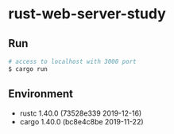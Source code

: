 # rust-web-server-study

## Run

```bash
# access to localhost with 3000 port
$ cargo run
```

## Environment

* rustc 1.40.0 (73528e339 2019-12-16)
* cargo 1.40.0 (bc8e4c8be 2019-11-22)
